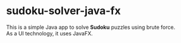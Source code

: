 # sudoku-solver-java-fx

This is a simple Java app to solve **Sudoku** puzzles using brute force.  
As a UI technology, it uses JavaFX.
